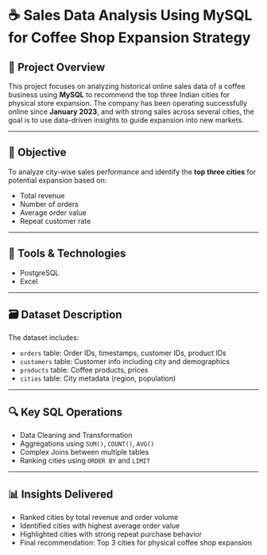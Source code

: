 # ☕ Sales Data Analysis Using MySQL for Coffee Shop Expansion Strategy

## 📌 Project Overview

This project focuses on analyzing historical online sales data of a coffee business using **MySQL** to recommend the top three Indian cities for physical store expansion. The company has been operating successfully online since **January 2023**, and with strong sales across several cities, the goal is to use data-driven insights to guide expansion into new markets.

---

## 🎯 Objective

To analyze city-wise sales performance and identify the **top three cities** for potential expansion based on:
- Total revenue
- Number of orders
- Average order value
- Repeat customer rate

---

## 🧰 Tools & Technologies
- PostgreSQL
- Excel 

---

## 🗃️ Dataset Description

The dataset includes:
- `orders` table: Order IDs, timestamps, customer IDs, product IDs
- `customers` table: Customer info including city and demographics
- `products` table: Coffee products, prices
- `cities` table: City metadata (region, population)



---

## 🔍 Key SQL Operations

- Data Cleaning and Transformation
- Aggregations using `SUM()`, `COUNT()`, `AVG()`
- Complex Joins between multiple tables
- Ranking cities using `ORDER BY` and `LIMIT`


---

## 📊 Insights Delivered

- Ranked cities by total revenue and order volume
- Identified cities with highest average order value
- Highlighted cities with strong repeat purchase behavior
- Final recommendation: Top 3 cities for physical coffee shop expansion




